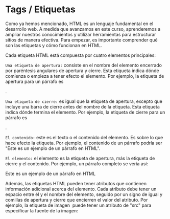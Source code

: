 # Tags / Etiquetas

Como ya hemos mencionado, HTML es un lenguaje fundamental en el desarrollo web. A medida que avanzamos en este curso, aprenderemos a ampliar nuestros conocimientos y utilizar herramientas para estructurar sitios de manera efectiva. Para empezar, es importante comprender qué son las etiquetas y cómo funcionan en HTML.

Cada etiqueta HTML está compuesta por cuatro elementos principales:

`Una etiqueta de apertura:` consiste en el nombre del elemento encerrado por paréntesis angulares de apertura y cierre. Esta etiqueta indica dónde comienza o empieza a tener efecto el elemento. Por ejemplo, la etiqueta de apertura para un párrafo es <p>.

`Una etiqueta de cierre:` es igual que la etiqueta de apertura, excepto que incluye una barra de cierre antes del nombre de la etiqueta. Esta etiqueta indica dónde termina el elemento. Por ejemplo, la etiqueta de cierre para un párrafo es </p>.

`El contenido:` este es el texto o el contenido del elemento. Es sobre lo que hace efecto la etiqueta. Por ejemplo, el contenido de un párrafo podría ser "Este es un ejemplo de un párrafo en HTML".

`El elemento:` el elemento es la etiqueta de apertura, más la etiqueta de cierre y el contenido. Por ejemplo, un párrafo completo se vería así: <p>Este es un ejemplo de un párrafo en HTML</p>

Además, las etiquetas HTML pueden tener atributos que contienen información adicional acerca del elemento. Cada atributo debe tener un espacio entre él y el nombre del elemento, seguido por un signo de igual y comillas de apertura y cierre que encierren el valor del atributo. Por ejemplo, la etiqueta de imagen <img> puede tener un atributo de "src" para especificar la fuente de la imagen:

